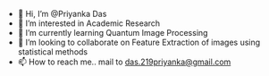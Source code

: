 - 👋 Hi, I’m @Priyanka Das
- 👀 I’m interested in Academic Research 
- 🌱 I’m currently learning Quantum Image Processing
- 💞️ I’m looking to collaborate on Feature Extraction of images using statistical methods
- 📫 How to reach me.. mail to das.219priyanka@gmail.com

<!---
PriyankaD1608/PriyankaD1608 is a ✨ special ✨ repository because its `README.md` (this file) appears on your GitHub profile.
You can click the Preview link to take a look at your changes.
--->

